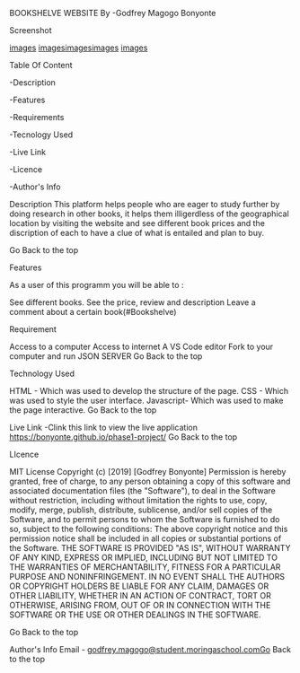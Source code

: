 BOOKSHELVE WEBSITE By -Godfrey Magogo Bonyonte

Screenshot

[images](/assets/images/Screenshot%20from%202022-06-25%2012-40-11.png) [images](/assets/images/Screenshot%20from%202022-06-25%2012-40-16.png)[images](/assets/images/Screenshot%20from%202022-06-25%2012-40-21.png)[images](/assets/images/Screenshot%20from%202022-06-25%2012-40-34.png)
[images](/assets/images/Screenshot%20from%202022-06-25%2012-40-47.png)

Table Of Content

-Description

-Features

-Requirements

-Tecnology Used

-Live Link

-Licence

-Author's Info

Description This platform helps people who are eager to study further by doing research in other books, it helps them illigerdless of the geographical location by visiting the website and see different book prices and the discription of each to have a clue of what is entailed and plan to buy.

Go Back to the top

Features

As a user of this programm you will be able to :

See different books. See the price, review and description Leave a comment about a certain book(#Bookshelve)

Requirement

Access to a computer Access to internet A VS Code editor Fork to your computer and run JSON SERVER Go Back to the top

Technology Used

HTML - Which was used to develop the structure of the page. CSS - Which was used to style the user interface. Javascript- Which was used to make the page interactive. Go Back to the top

Live Link -Clink this link to view the live application https://bonyonte.github.io/phase1-project/ Go Back to the top

LIcence

MIT License Copyright (c) [2019] [Godfrey Bonyonte] Permission is hereby granted, free of charge, to any person obtaining a copy of this software and associated documentation files (the "Software"), to deal in the Software without restriction, including without limitation the rights to use, copy, modify, merge, publish, distribute, sublicense, and/or sell copies of the Software, and to permit persons to whom the Software is furnished to do so, subject to the following conditions: The above copyright notice and this permission notice shall be included in all copies or substantial portions of the Software. THE SOFTWARE IS PROVIDED "AS IS", WITHOUT WARRANTY OF ANY KIND, EXPRESS OR IMPLIED, INCLUDING BUT NOT LIMITED TO THE WARRANTIES OF MERCHANTABILITY, FITNESS FOR A PARTICULAR PURPOSE AND NONINFRINGEMENT. IN NO EVENT SHALL THE AUTHORS OR COPYRIGHT HOLDERS BE LIABLE FOR ANY CLAIM, DAMAGES OR OTHER LIABILITY, WHETHER IN AN ACTION OF CONTRACT, TORT OR OTHERWISE, ARISING FROM, OUT OF OR IN CONNECTION WITH THE SOFTWARE OR THE USE OR OTHER DEALINGS IN THE SOFTWARE.

Go Back to the top

Author's Info Email - godfrey.magogo@student.moringaschool.comGo Back to the top